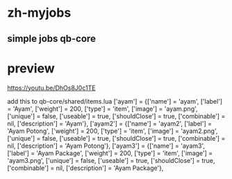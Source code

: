 # zh-myjobs
simple jobs qb-core
-
# preview
https://youtu.be/DhOs8J0c1TE

add this to qb-core/shared/items.lua
['ayam'] 						 = {['name'] = 'ayam', 			 	  	  	['label'] = 'Ayam', 	['weight'] = 200, 		['type'] = 'item', 		['image'] = 'ayam.png', 				['unique'] = false, 	['useable'] = true, 	['shouldClose'] = true,   ['combinable'] = nil,   ['description'] = 'Ayam'},
	['ayam2'] 						 = {['name'] = 'ayam2', 			 	  	  	['label'] = 'Ayam Potong', 	['weight'] = 200, 		['type'] = 'item', 		['image'] = 'ayam2.png', 				['unique'] = false, 	['useable'] = true, 	['shouldClose'] = true,   ['combinable'] = nil,   ['description'] = 'Ayam Potong'},
	['ayam3'] 						 = {['name'] = 'ayam3', 			 	  	  	['label'] = 'Ayam Package', 	['weight'] = 200, 		['type'] = 'item', 		['image'] = 'ayam3.png', 				['unique'] = false, 	['useable'] = true, 	['shouldClose'] = true,   ['combinable'] = nil,   ['description'] = 'Ayam Package'},
